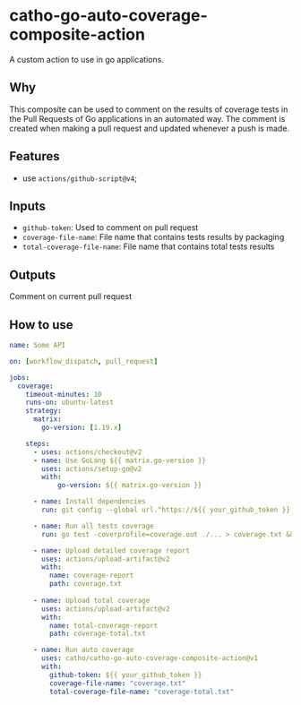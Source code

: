 # catho-go-auto-coverage-composite-action
A custom action to use in go applications.

## Why
This composite can be used to comment on the results of coverage tests in the Pull Requests of Go applications in an automated way. The comment is created when making a pull request and updated whenever a push is made.

## Features
 - use `actions/github-script@v4`;

## Inputs
 - `github-token`: Used to comment on pull request
 - `coverage-file-name`: File name that contains tests results by packaging 
 - `total-coverage-file-name`: File name that contains total tests results

## Outputs
Comment on current pull request

## How to use

```yaml
name: Some API

on: [workflow_dispatch, pull_request]

jobs:
  coverage:
    timeout-minutes: 10
    runs-on: ubuntu-latest
    strategy:
      matrix:
        go-version: [1.19.x]

    steps:
      - uses: actions/checkout@v2
      - name: Use GoLang ${{ matrix.go-version }}
        uses: actions/setup-go@v2
        with:
            go-version: ${{ matrix.go-version }}

      - name: Install dependencies
        run: git config --global url."https://${{ your_github_token }}:x-oauth-basic@github.com/catho".insteadOf "https://github.com/catho" && make vendor

      - name: Run all tests coverage
        run: go test -coverprofile=coverage.out ./... > coverage.txt && go tool cover -func=coverage.out | grep total > coverage-total.txt

      - name: Upload detailed coverage report
        uses: actions/upload-artifact@v2
        with:
          name: coverage-report
          path: coverage.txt
      
      - name: Upload total coverage 
        uses: actions/upload-artifact@v2
        with:
          name: total-coverage-report
          path: coverage-total.txt

      - name: Run auto coverage
        uses: catho/catho-go-auto-coverage-composite-action@v1
        with: 
          github-token: ${{ your_github_token }}
          coverage-file-name: "coverage.txt"
          total-coverage-file-name: "coverage-total.txt"
```